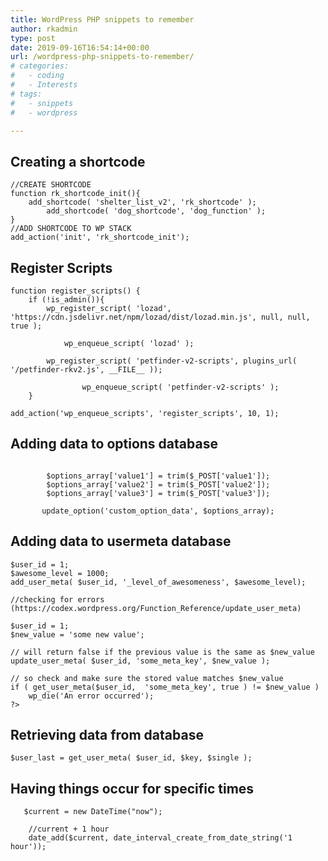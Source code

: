 ```yaml
---
title: WordPress PHP snippets to remember
author: rkadmin
type: post
date: 2019-09-16T16:54:14+00:00
url: /wordpress-php-snippets-to-remember/
# categories:
#   - coding
#   - Interests
# tags:
#   - snippets
#   - wordpress

---
```

## Creating a shortcode

<pre class="wp-block-code"><code>//CREATE SHORTCODE
function rk_shortcode_init(){
	add_shortcode( 'shelter_list_v2', 'rk_shortcode' );
        add_shortcode( 'dog_shortcode', 'dog_function' );
}
//ADD SHORTCODE TO WP STACK
add_action('init', 'rk_shortcode_init');</code></pre>

## Register Scripts

<pre class="wp-block-code"><code>function register_scripts() {
    if (!is_admin()){
		wp_register_script( 'lozad', 'https://cdn.jsdelivr.net/npm/lozad/dist/lozad.min.js', null, null, true );
		
	        wp_enqueue_script( 'lozad' );		
 
		wp_register_script( 'petfinder-v2-scripts', plugins_url( '/petfinder-rkv2.js', __FILE__ ));
        
                wp_enqueue_script( 'petfinder-v2-scripts' );
    }

add_action('wp_enqueue_scripts', 'register_scripts', 10, 1);</code></pre>

## Adding data to options database

<pre class="wp-block-code"><code>
        $options_array['value1'] = trim($_POST['value1']);
        $options_array['value2'] = trim($_POST['value2']);
        $options_array['value3'] = trim($_POST['value3']);

       update_option('custom_option_data', $options_array);</code></pre>

## Adding data to usermeta database

<pre class="wp-block-code"><code>$user_id = 1;
$awesome_level = 1000;
add_user_meta( $user_id, '_level_of_awesomeness', $awesome_level);

//checking for errors (https://codex.wordpress.org/Function_Reference/update_user_meta)

$user_id = 1;
$new_value = 'some new value';

// will return false if the previous value is the same as $new_value
update_user_meta( $user_id, 'some_meta_key', $new_value );

// so check and make sure the stored value matches $new_value
if ( get_user_meta($user_id,  'some_meta_key', true ) != $new_value )
	wp_die('An error occurred');
?></code></pre>

## Retrieving data from database

<pre class="wp-block-code"><code>$user_last = get_user_meta( $user_id, $key, $single ); </code></pre>

## Having things occur for specific times

<pre class="wp-block-code"><code>   $current = new DateTime("now");

    //current + 1 hour
    date_add($current, date_interval_create_from_date_string('1 hour'));
    
 	
 </code></pre>